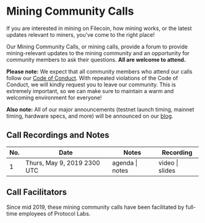 # Mining Community Calls

If you are interested in mining on Filecoin, how mining works, or the latest updates relevant to miners, you've come to the right place!

Our Mining Community Calls, or mining calls, provide a forum to provide mining-relevant updates to the mining community and an opportunity for community members to ask their questions. **All are welcome to attend.**

**Please note:** We expect that all community members who attend our calls follow our [Code of Conduct](https://github.com/filecoin-project/community/blob/master/CODE_OF_CONDUCT.md). With repeated violations of the Code of Conduct, we will kindly request you to leave our community. This is extremely important, so we can make sure to maintain a warm and welcoming environment for everyone!

**Also note:** All of our major announcements (testnet launch timing, mainnet timing, hardware specs, and more) will be announced on our [blog](https://filecoin.io/blog).

## Call Recordings and Notes

| No. | Date | Notes | Recording |
| --- | --- | --- | --- |
| 1 | Thurs, May 9, 2019 2300 UTC | agenda \| notes | video \| slides |

## Call Facilitators

Since mid 2019, these mining community calls have been facilitated by full-time employees of Protocol Labs.